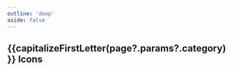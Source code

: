 ```yaml
---
outline: 'deep'
aside: false
---
```


<script setup>
import Icons from '../components/Icons.vue';
import { useData } from 'vitepress';

const { page } = useData();

function capitalizeFirstLetter(string) {
    return string.charAt(0).toUpperCase() + string.slice(1);
}

</script>

## {{capitalizeFirstLetter(page?.params?.category)}} Icons

<Icons />

<!-- @content -->
